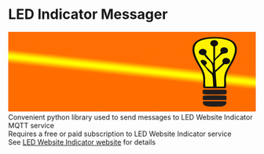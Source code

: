  
# LED Indicator Messager
![LED Indicator Messager](https://github.com/tomjuggler/led_indicator_messager/blob/main/assets/banner-772x250.png?raw=true)
Convenient python library used to send messages to LED Website Indicator MQTT service
<br>
Requires a free or paid subscription to LED Website Indicator service
<br>
See [LED Website Indicator website](http://ledindicator.devsoft.co.za) for details

